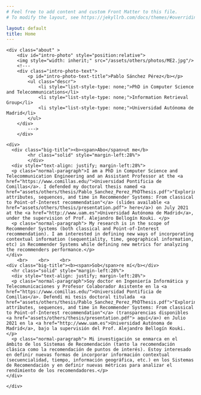 ```yaml
---
# Feel free to add content and custom Front Matter to this file.
# To modify the layout, see https://jekyllrb.com/docs/themes/#overriding-theme-defaults

layout: default
title: Home
---
```


<div class="publications-div">

	<div class="about" >
		<div id="intro-photo" style="position:relative">
		<img style="width: inherit;" src="/assets/others/photos/ME2.jpg"/>
        <!---
		<div class="intro-photo-text">
			<p id="intro-photo-text-title">Pablo Sánchez Pérez</b></p>
			<ul class="descr">
				<li style="list-style-type: none;">PhD in Computer Science and Telecommunications</li>
				<li style="list-style-type: none;">Information Retrieval Group</li>
				<li style="list-style-type: none;">Universidad Autónoma de Madrid</li>
			</ul>
		</div>
            --->
		</div>

    <div>
      <div class="big-title"><b><span>Abo</span>ut me</b>
			<hr class="solid" style="margin-left:28%">
			</div>
      <div style="text-align: justify; margin-left:28%">
      <p class="normal-paragraph">I am a PhD in Computer Science and Telecommunication Engineering and an Assistant Professor at the <a href="https://www.comillas.edu/">Universidad Pontificia de Comillas</a>. I defended my doctoral thesis named <a href="assets/others/thesis/Pablo_Sanchez_Perez_PhDThesis.pdf">"Exploring attributes, sequences, and time in Recommender Systems: From classical to Point-of-Interest recommendation"</a> (slides available <a href="assets/others/thesis/presentation.pdf"> here</a>) on July 2021 at the <a href="http://www.uam.es">Universidad Autónoma de Madrid</a>, under the supervision of Prof. Alejandro Bellogín Kouki. </p>
      <p class="normal-paragraph"> My research is in the scope of Recommender Systems (both classical and Point-of-Interest recommendation). I am interested in defining new ways of incorporating contextual information (sequentiality, time, geographical information, etc) in Recommender Systems while defining new metrics for analyzing the recommenders performance.</p>
    </div>
        <br>    <br>    <br>
    <div class="big-title"><b><span>Sob</span>re mí</b></div>
      <hr class="solid" style="margin-left:28%">
      <div style="text-align: justify; margin-left:28%">
      <p class="normal-paragraph">Soy doctor en Ingeniería Informática y Telecomunicaciones y Profesor Colaborador Asistente en la <a href="https://www.comillas.edu/">Universidad Pontificia de Comillas</a>. Defendí mi tesis doctoral titulada  <a href="assets/others/thesis/Pablo_Sanchez_Perez_PhDThesis.pdf">"Exploring attributes, sequences, and time in Recommender Systems: From classical to Point-of-Interest recommendation"</a> (transparencias disponibles <a href="assets/others/thesis/presentation.pdf"> aquí</a>) en Julio 2021 en la <a href="http://www.uam.es">Universidad Autónoma de Madrid</a>, bajo la supervisión del Prof. Alejandro Bellogín Kouki.</p>
      <p class="normal-paragraph"> Mi investigación se enmarca en el ámbito de los Sistemas de Recomendación (tanto la recomendación clásica como la recomendación de puntos de interés). Estoy interesado en definir nuevas formas de incorporar información contextual (secuencialidad, tiempo, información geográfica, etc.) en los Sistemas de Recomendación y en definir nuevas métricas para analizar el rendimiento de los recomendadores.</p>
    </div>

    </div>





</div>

